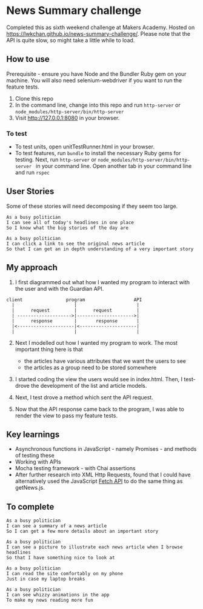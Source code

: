 # News Summary challenge

Completed this as sixth weekend challenge at Makers Academy. Hosted on https://lwkchan.github.io/news-summary-challenge/. Please note that the API is quite slow, so might take a little while to load.

## How to use

Prerequisite - ensure you have Node and the Bundler Ruby gem on your machine. You will also need selenium-webdriver if you want to run the feature tests.

1. Clone this repo
2. In the command line, change into this repo and run ```http-server``` or ```node_modules/http-server/bin/http-server ```
3. Visit http://127.0.0.1:8080 in your browser.

### To test

* To test units, open unitTestRunner.html in your browser.
* To test features, run ```bundle``` to install the necessary Ruby gems for testing. Next, run ```http-server``` or ```node_modules/http-server/bin/http-server ``` in your command line. Open another tab in your command line and run ```rspec```

## User Stories

Some of these stories will need decomposing if they seem too large.

```
As a busy politician
I can see all of today's headlines in one place
So I know what the big stories of the day are
```

```
As a busy politician
I can click a link to see the original news article
So that I can get an in depth understanding of a very important story
```
## My approach

1. I first diagrammed out what how I wanted my program to interact with the user and with the Guardian API.

```
client                program                  API
  |                      |                      |
  |      request         |      request         |
  | -------------------->|--------------------->|
  |      response        |       response       |
  |<---------------------|<---------------------|
  |                      |                      |
```
2. Next I modelled out how I wanted my program to work. The most important thing here is that
      * the articles have various attributes that we want the users to see
      * the articles as a group need to be stored somewhere

3. I started coding the view the users would see in index.html. Then, I test-drove the development of the list and article models.

4. Next, I test drove a method which sent the API request.

5. Now that the API response came back to the program, I was able to render the view to pass my feature tests.


## Key learnings

* Asynchronous functions in JavaScript - namely Promises - and methods of testing these
* Working with APIs
* Mocha testing framework - with Chai assertions
* After further research into XML Http Requests, found that I could have alternatively used the JavaScript [Fetch API](https://developer.mozilla.org/en-US/docs/Web/API/Fetch_API) to do the same thing as getNews.js.

## To complete

```
As a busy politician
I can see a summary of a news article
So I can get a few more details about an important story
```

```
As a busy politician
I can see a picture to illustrate each news article when I browse headlines
So that I have something nice to look at
```

```
As a busy politician
I can read the site comfortably on my phone
Just in case my laptop breaks
```

```
As a busy politician
I can see whizzy animations in the app
To make my news reading more fun
```
